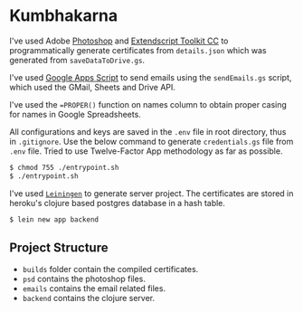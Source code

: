 # Kumbhakarna

I've used Adobe [Photoshop]("https://www.photoshop.com/") and [Extendscript Toolkit CC]("https://helpx.adobe.com/download-install/kb/creative-cloud-apps-download.html") to programmatically generate certificates from `details.json` which was generated from `saveDataToDrive.gs`.

I've used [Google Apps Script]("https://script.google.com") to send emails using the `sendEmails.gs` script, which used the GMail, Sheets and Drive API.

I've used the `=PROPER()` function on names column to obtain proper casing for names in Google Spreadsheets.

All configurations and keys are saved in the `.env` file in root directory, thus in `.gitignore`. Use the below command to generate `credentials.gs` file from `.env` file. Tried to use Twelve-Factor App methodology as far as possible.
```bash
$ chmod 755 ./entrypoint.sh
$ ./entrypoint.sh
```

I've used [`Leiningen`]("https://leiningen.org/") to generate server project.
The certificates are stored in heroku's clojure based postgres database in a hash table.

```bash
$ lein new app backend
```

## Project Structure
- `builds` folder contain the compiled certificates.
- `psd` contains the photoshop files.
- `emails` contains the email related files.
- `backend` contains the clojure server.

